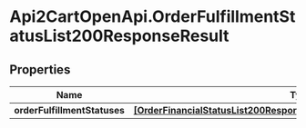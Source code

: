 # Api2CartOpenApi.OrderFulfillmentStatusList200ResponseResult

## Properties

Name | Type | Description | Notes
------------ | ------------- | ------------- | -------------
**orderFulfillmentStatuses** | [**[OrderFinancialStatusList200ResponseResultOrderFinancialStatusesInner]**](OrderFinancialStatusList200ResponseResultOrderFinancialStatusesInner.md) |  | [optional] 


